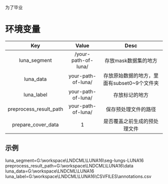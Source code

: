 为了毕业
# 环境变量
Key|Value|Desc
|:----:|:----:|:----:|
|luna_segment|/your-path-of-luna/|存放mask数据集的地方|
|luna_data|your-path-of-luna/|存放原始数据的地方，里面有subset0~9个文件夹|
|luna_label|your-path-of-luna/|存放标记的地方|
|preprocess_result_path|your-path-of-luna/|保存预处理文件的路径|
|prepare_cover_data|1|是否覆盖之前生成的预处理文件|

## 示例
luna_segment=G:\workspace\LNDCML\LUNA16\seg-lungs-LUNA16
preprocess_result_path=G:\workspace\LNDCML\LUNA16\data
luna_data=G:\workspace\LNDCML\LUNA16
luna_label=G:\workspace\LNDCML\LUNA16\CSVFILES\annotations.csv